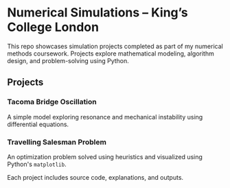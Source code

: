 # Numerical Simulations – King’s College London

This repo showcases simulation projects completed as part of my numerical methods coursework. Projects explore mathematical modeling, algorithm design, and problem-solving using Python.

## Projects
### Tacoma Bridge Oscillation
A simple model exploring resonance and mechanical instability using differential equations.

### Travelling Salesman Problem
An optimization problem solved using heuristics and visualized using Python's `matplotlib`.

Each project includes source code, explanations, and outputs.
